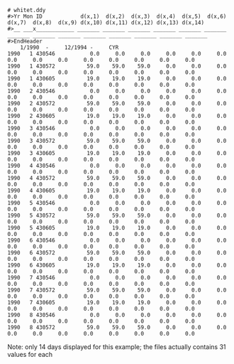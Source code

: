     # whitet.ddy 
    #>Yr Mon ID            d(x,1)  d(x,2)  d(x,3)  d(x,4)  d(x,5)  d(x,6)  d(x,7)  d(x,8)  d(x,9) d(x,10) d(x,11) d(x,12) d(x,13) d(x,14) 
    #>__ ___x____________ _______ _______ _______ _______ _______ _______ _______ _______ _______ _______ _______ _______ _______ _______ 
    #>EndHeader 
        1/1990  -     12/1994 -     CYR 
    1990   1 430546           0.0     0.0     0.0     0.0     0.0     0.0     0.0     0.0     0.0     0.0     0.0     0.0     0.0     0.0     
    1990   1 430572          59.0    59.0    59.0     0.0     0.0     0.0     0.0     0.0     0.0     0.0     0.0     0.0     0.0     0.0     
    1990   1 430605          19.0    19.0    19.0     0.0     0.0     0.0     0.0     0.0     0.0     0.0     0.0     0.0     0.0     0.0     
    1990   2 430546           0.0     0.0     0.0     0.0     0.0     0.0     0.0     0.0     0.0     0.0     0.0     0.0     0.0     0.0     
    1990   2 430572          59.0    59.0    59.0     0.0     0.0     0.0     0.0     0.0     0.0     0.0     0.0     0.0     0.0     0.0     
    1990   2 430605          19.0    19.0    19.0     0.0     0.0     0.0     0.0     0.0     0.0     0.0     0.0     0.0     0.0     0.0     
    1990   3 430546           0.0     0.0     0.0     0.0     0.0     0.0     0.0     0.0     0.0     0.0     0.0     0.0     0.0     0.0     
    1990   3 430572          59.0    59.0    59.0     0.0     0.0     0.0     0.0     0.0     0.0     0.0     0.0     0.0     0.0     0.0     
    1990   3 430605          19.0    19.0    19.0     0.0     0.0     0.0     0.0     0.0     0.0     0.0     0.0     0.0     0.0     0.0     
    1990   4 430546           0.0     0.0     0.0     0.0     0.0     0.0     0.0     0.0     0.0     0.0     0.0     0.0     0.0     0.0     
    1990   4 430572          59.0    59.0    59.0     0.0     0.0     0.0     0.0     0.0     0.0     0.0     0.0     0.0     0.0     0.0     
    1990   4 430605          19.0    19.0    19.0     0.0     0.0     0.0     0.0     0.0     0.0     0.0     0.0     0.0     0.0     0.0     
    1990   5 430546           0.0     0.0     0.0     0.0     0.0     0.0     0.0     0.0     0.0     0.0     0.0     0.0     0.0     0.0     
    1990   5 430572          59.0    59.0    59.0     0.0     0.0     0.0     0.0     0.0     0.0     0.0     0.0     0.0     0.0     0.0     
    1990   5 430605          19.0    19.0    19.0     0.0     0.0     0.0     0.0     0.0     0.0     0.0     0.0     0.0     0.0     0.0     
    1990   6 430546           0.0     0.0     0.0     0.0     0.0     0.0     0.0     0.0     0.0     0.0     0.0     0.0     0.0     0.0     
    1990   6 430572          59.0    59.0    59.0     0.0     0.0     0.0     0.0     0.0     0.0     0.0     0.0     0.0     0.0     0.0     
    1990   6 430605          19.0    19.0    19.0     0.0     0.0     0.0     0.0     0.0     0.0     0.0     0.0     0.0     0.0     0.0     
    1990   7 430546           0.0     0.0     0.0     0.0     0.0     0.0     0.0     0.0     0.0     0.0     0.0     0.0     0.0     0.0     
    1990   7 430572          59.0    59.0    59.0     0.0     0.0     0.0     0.0     0.0     0.0     0.0     0.0     0.0     0.0     0.0     
    1990   7 430605          19.0    19.0    19.0     0.0     0.0     0.0     0.0     0.0     0.0     0.0     0.0     0.0     0.0     0.0     
    1990   8 430546           0.0     0.0     0.0     0.0     0.0     0.0     0.0     0.0     0.0     0.0     0.0     0.0     0.0     0.0     
    1990   8 430572          59.0    59.0    59.0     0.0     0.0     0.0     0.0     0.0     0.0     0.0     0.0     0.0     0.0     0.0   

Note: only 14 days displayed for this example; the files actually contains 31 values for each 
